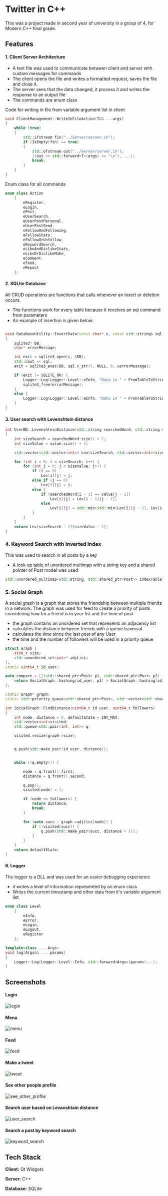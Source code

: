 
# Twitter in C++

This was a project made in second year of university in a group of 4, for Modern C++ final grade.




## Features

#### 1. Client Server Architecture
- A text file was used to communicate between client and server with custom messages for commands
- The client opens the file and writes a formatted request, saves the file and close it.
- The server sees that the data changed, it process it and writes the response to an output file
- The commands are enum class

Code for writing in file from variable argument list in client

```c++
void ClientManagement::WriteInFileAction(T&& ...args)
{ 
	while (true)
	{
		std::ifstream fin("../Server/server.in");
		if (IsEmpty(fin) == true)
		{
			std::ofstream out("../Server/server.in");
			((out << std::forward<T>(args) << "\n"), ...);
			break;
		}
	}
}

```

Enum class for all commands
```c++
enum class Action
	{
		eRegister,
		eLogin,
		ePost,
		eUserSearch,
		eUserPostPersonal,
		eUserPostSend,
		eFollowAndFollowing,
		eFollowStats,
		eFollowOrUnfollow,
		eKeywordSearch,
		eLikeAndDislikeStats,
		eLikeOrDislikeMake,
		eComment,
		eFeed,
		eRepost
	};
```


#### 2. SQLite Database

All CRUD operations are functions that calls whenever an insert or deletion occurs.

- The functions work for every table because it receives an sql command from parameters
- An example of insertion is given below:

```c++

void DatabaseUtility::InsertData(const char* s, const std::string& sql, DatabaseUtility::Table table)
{
	sqlite3* DB;
	char* errorMessage;

	int exit = sqlite3_open(s, &DB);
	std::cout << sql;
	exit = sqlite3_exec(DB, sql.c_str(), NULL, 0, &errorMessage);

	if (exit != SQLITE_OK) {
		Logger::Log(Logger::Level::eInfo, "Data in " + FromTableToString(table) + " not inserted");
		sqlite3_free(errorMessage);
	}
	else {
		Logger::Log(Logger::Level::eInfo, "Data in " + FromTableToString(table) + " inserted succesfully");
	}
}
```

#### 3. User search with Levenshtein distance

```c++
int UserBD::LevenshteinDistance(std::string searchedWord, std::string value)
{
	int sizeSearch = searchedWord.size() + 1;
	int sizeValue = value.size() + 1;

	std::vector<std::vector<int>> Lev(sizeSearch, std::vector<int>(sizeValue, 0));

	for (int i = 0; i < sizeSearch; i++) {
		for (int j = 0; j < sizeValue; j++) {
			if (i == 0)
				Lev[i][j] = j;
			else if (j == 0)
				Lev[i][j] = i;
			else {
				if (searchedWord[i - 1] == value[j - 1])
					Lev[i][j] = Lev[i - 1][j - 1];
				else
					Lev[i][j] = std::min(std::min(Lev[i][j - 1], Lev[i - 1][j - 1]), Lev[i - 1][j]) + 1;
			}
		}
	}
	return Lev[sizeSearch - 1][sizeValue - 1];
}
```

### 4. Keyword Search with Inverted Index

This was used to search in all posts by a key

- A look up table of unordered multimap with a string key and a shared pointer of Post model was used

```c++
std::unordered_multimap<std::string, std::shared_ptr<Post>> indexTable = std::move(PostDB::GetIndexTable());

```

### 5. Social Graph

A social graph is a graph that stores the friendship between multiple friends in a network.
The graph was used for feed to create a priority of posts considering how far a friend is in your list and the time of post
-  the graph contains an unordered set that represents an adjacency list
- calculates the distance between friends with a queue traversal
- calculates the time since the last post of any User
- the time and the number of followers will be used in a priority queue

```c++
struct Graph {
	size_t size;
	std::unordered_set<int>* adjList;
};
static uint64_t id_user;

auto compare = [](std::shared_ptr<Post> p1, std::shared_ptr<Post> p2) {
	return SocialGraph::hashing(id_user, p1) > SocialGraph::hashing(id_user, p2);
};

static Graph* graph;
static std::priority_queue<std::shared_ptr<Post>, std::vector<std::shared_ptr<Post>>, decltype(compare)> feedPosts(compare);
```

```c++
int SocialGraph::FindDistance(uint64_t id_user, uint64_t followers)
{
	int node, distance = 0, defaultState = INT_MAX;
	std::vector<int>visited;
	std::queue<std::pair<int, int>> q;

	visited.resize(graph->size);


	q.push(std::make_pair(id_user, distance));


	while (!q.empty()) {

		node = q.front().first;
		distance = q.front().second;

		q.pop();
		visited[node] = 1;

		if (node == followers) {
			return distance;
			break;
		}

		for (auto succ : graph->adjList[node]) {
			if (!visited[succ]) {
				q.push(std::make_pair(succ, distance + 1));
			}
		}
	}
	return defaultState;
}

```

#### 6. Logger

The logger is a DLL and was used for an easier debugging experience
- it writes a level of information represented by an enum class
- Writes the current timestamp and other data from it's variable argument list

```c++
enum class Level
	{
		eInfo,
		eError,
		eLogin,
		eLogout,
		eRegister
	};

template<class ... Args>
void log(Args&& ... params)
{
	Logger::Log(Logger::Level::Info, std::forward<Args>(params)...);
}
```


## Screenshots

#### Login
   
![login](https://user-images.githubusercontent.com/74835450/195375048-4afc5d10-b9de-43da-9618-98fd6ea4f1fc.png)

#### Menu
![menu](https://user-images.githubusercontent.com/74835450/195375090-f6a41a81-0cb4-4c55-86bc-dab371e7c6d1.png)

#### Feed 
![feed](https://user-images.githubusercontent.com/74835450/195375114-c6bbed54-0a75-415e-a1f9-df1526711676.png)

#### Make a tweet
![tweet](https://user-images.githubusercontent.com/74835450/195375168-37715a4a-29db-4fc3-a22e-d68d6949fa8c.png)

#### See other people profile
![see_other_profile](https://user-images.githubusercontent.com/74835450/195375196-b2d9e698-d4b8-4cab-815d-48200e38e75d.png)

#### Search user based on Levanshtain distance 
![user_search](https://user-images.githubusercontent.com/74835450/195375209-000ea3c7-f36d-43d7-84cd-9f8ae5b44e70.png)

#### Search a post by keyword search 
![keyword_search](https://user-images.githubusercontent.com/74835450/195375224-1bf3a62f-c113-474b-af26-7b6516b8f61f.png)


## Tech Stack

**Client:** Qt Widgets

**Server:** C++

**Database:** SQLite

